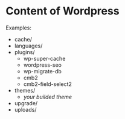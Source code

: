 # Content of Wordpress

Examples:
* cache/
* languages/
* plugins/
  * wp-super-cache
  * wordpress-seo
  * wp-migrate-db
  * cmb2
  * cmb2-field-select2
* themes/
  * *your builded theme*
* upgrade/
* uploads/
